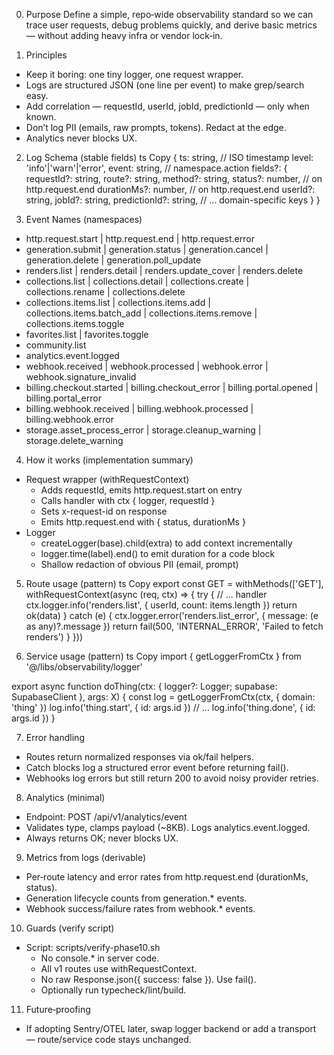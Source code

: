 0) Purpose
Define a simple, repo‑wide observability standard so we can trace user requests, debug problems quickly, and derive basic metrics — without adding heavy infra or vendor lock‑in.

1) Principles
- Keep it boring: one tiny logger, one request wrapper.
- Logs are structured JSON (one line per event) to make grep/search easy.
- Add correlation — requestId, userId, jobId, predictionId — only when known.
- Don’t log PII (emails, raw prompts, tokens). Redact at the edge.
- Analytics never blocks UX.

2) Log Schema (stable fields)
ts
Copy
{
  ts: string,                    // ISO timestamp
  level: 'info'|'warn'|'error',
  event: string,                 // namespace.action
  fields?: {
    requestId?: string,
    route?: string,
    method?: string,
    status?: number,             // on http.request.end
    durationMs?: number,         // on http.request.end
    userId?: string,
    jobId?: string,
    predictionId?: string,
    // ... domain-specific keys
  }
}

3) Event Names (namespaces)
- http.request.start | http.request.end | http.request.error
- generation.submit | generation.status | generation.cancel | generation.delete | generation.poll_update
- renders.list | renders.detail | renders.update_cover | renders.delete
- collections.list | collections.detail | collections.create | collections.rename | collections.delete
- collections.items.list | collections.items.add | collections.items.batch_add | collections.items.remove | collections.items.toggle
- favorites.list | favorites.toggle
- community.list
- analytics.event.logged
- webhook.received | webhook.processed | webhook.error | webhook.signature_invalid
- billing.checkout.started | billing.checkout_error | billing.portal.opened | billing.portal_error
- billing.webhook.received | billing.webhook.processed | billing.webhook.error
- storage.asset_process_error | storage.cleanup_warning | storage.delete_warning

4) How it works (implementation summary)
- Request wrapper (withRequestContext)
  - Adds requestId, emits http.request.start on entry
  - Calls handler with ctx { logger, requestId }
  - Sets x-request-id on response
  - Emits http.request.end with { status, durationMs }
- Logger
  - createLogger(base).child(extra) to add context incrementally
  - logger.time(label).end() to emit duration for a code block
  - Shallow redaction of obvious PII (email, prompt)

5) Route usage (pattern)
ts
Copy
export const GET = withMethods(['GET'], withRequestContext(async (req, ctx) => {
  try {
    // ... handler
    ctx.logger.info('renders.list', { userId, count: items.length })
    return ok(data)
  } catch (e) {
    ctx.logger.error('renders.list_error', { message: (e as any)?.message })
    return fail(500, 'INTERNAL_ERROR', 'Failed to fetch renders')
  }
}))

6) Service usage (pattern)
ts
Copy
import { getLoggerFromCtx } from '@/libs/observability/logger'

export async function doThing(ctx: { logger?: Logger; supabase: SupabaseClient }, args: X) {
  const log = getLoggerFromCtx(ctx, { domain: 'thing' })
  log.info('thing.start', { id: args.id })
  // ...
  log.info('thing.done', { id: args.id })
}

7) Error handling
- Routes return normalized responses via ok/fail helpers.
- Catch blocks log a structured error event before returning fail().
- Webhooks log errors but still return 200 to avoid noisy provider retries.

8) Analytics (minimal)
- Endpoint: POST /api/v1/analytics/event
- Validates type, clamps payload (~8KB). Logs analytics.event.logged.
- Always returns OK; never blocks UX.

9) Metrics from logs (derivable)
- Per‑route latency and error rates from http.request.end (durationMs, status).
- Generation lifecycle counts from generation.* events.
- Webhook success/failure rates from webhook.* events.

10) Guards (verify script)
- Script: scripts/verify-phase10.sh
  - No console.* in server code.
  - All v1 routes use withRequestContext.
  - No raw Response.json({ success: false }). Use fail().
  - Optionally run typecheck/lint/build.

11) Future‑proofing
- If adopting Sentry/OTEL later, swap logger backend or add a transport — route/service code stays unchanged.

